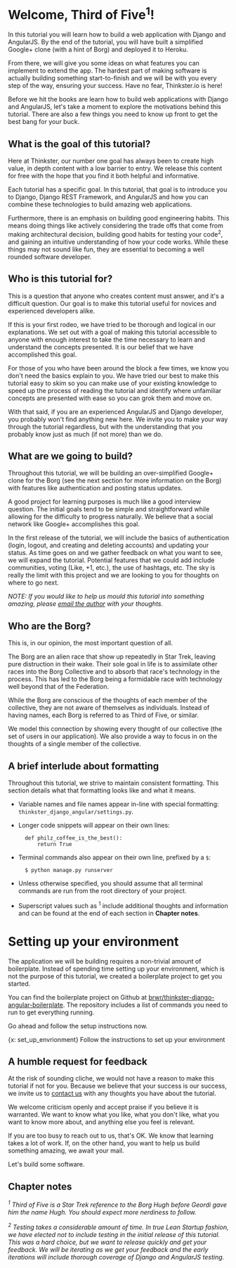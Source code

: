# Welcome, Third of Five<sup>1</sup>!
In this tutorial you will learn how to build a web application with Django and AngularJS. By the end of the tutorial, you will have built a simplified Google+ clone (with a hint of Borg) and deployed it to Heroku. 

From there, we will give you some ideas on what features you can implement to extend the app. The hardest part of making software is actually building something start-to-finish and we will be with you every step of the way, ensuring your success. Have no fear, Thinkster.io is here!

Before we hit the books are learn how to build web applications with Django and AngularJS, let's take a moment to explore the motivations behind this tutorial. There are also a few things you need to know up front to get the best bang for your buck.

## What is the goal of this tutorial?
Here at Thinkster, our number one goal has always been to create high value, in depth content with a low barrier to entry. We release this content for free with the hope that you find it both helpful and informative.

Each tutorial has a specific goal. In this tutorial, that goal is to introduce you to Django, Django REST Framework, and AngularJS and how you can combine these technologies to build amazing web applications. 

Furthermore, there is an emphasis on building good engineering habits. This means doing things like actively considering the trade offs that come from making architectural decision, building good habits for testing your code<sup>2</sup>, and gaining an intuitive understanding of how your code works. While these things may not sound like fun, they are essential to becoming a well rounded software developer.

## Who is this tutorial for?
This is a question that anyone who creates content must answer, and it's a difficult question. Our goal is to make this tutorial useful for novices and experienced developers alike.

If this is your first rodeo, we have tried to be thorough and logical in our explanations. We set out with a goal of making this tutorial accessible to anyone with enough interest to take the time necessary to learn and understand the concepts presented. It is our belief that we have accomplished this goal.

For those of you who have been around the block a few times, we know you don't need the basics explain to you. We have tried our best to make this tutorial easy to skim so you can make use of your existing knowledge to speed up the process of reading the tutorial and identify where unfamiliar concepts are presented with ease so you can grok them and move on. 

With that said, if you are an experienced AngularJS and Django developer, you probably won't find anything new here. We invite you to make your way through the tutorial regardless, but with the understanding that you probably know just as much (if not more) than we do.

## What are we going to build?
Throughout this tutorial, we will be building an over-simplified Google+ clone for the Borg (see the next section for more information on the Borg) with features like authentication and posting status updates.

A good project for learning purposes is much like a good interview question. The initial goals tend to be simple and straightforward while allowing for the difficulty to progress naturally. We believe that a social network like Google+ accomplishes this goal.

In the first release of the tutorial, we will include the basics of authentication (login, logout, and creating and deleting accounts) and updating your status. As time goes on and we gather feedback on what you want to see, we will expand the tutorial. Potential features that we could add include communities, voting (Like, +1, etc.), the use of hashtags, etc. The sky is really the limit with this project and we are looking to you for thoughts on where to go next.

*NOTE: If you would like to help us mould this tutorial into something amazing, please [email the author](mailto:james+thinkster@jamesbrewer.io) with your thoughts.*

## Who are the Borg?
This is, in our opinion, the most important question of all.

The Borg are an alien race that show up repeatedly in Star Trek, leaving pure distruction in their wake. Their sole goal in life is to assimilate other races into the Borg Collective and to absorb that race's technology in the process. This has led to the Borg being a formidable race with technology well beyond that of the Federation.

While the Borg are conscious of the thoughts of each member of the collective, they are not aware of themselves as individuals. Instead of having names, each Borg is referred to as Third of Five, or similar.

We model this connection by showing every thought of our collective (the set of users in our application). We also provide a way to focus in on the thoughts of a single member of the collective.

## A brief interlude about formatting
Throughout this tutorial, we strive to maintain consistent formatting. This section details what that formatting looks like and what it means.

* Variable names and file names appear in-line with special formatting: `thinkster_django_angular/settings.py`.
* Longer code snippets will appear on their own lines:

        def philz_coffee_is_the_best():
            return True

* Terminal commands also appear on their own line, prefixed by a `$`:

        $ python manage.py runserver

* Unless otherwise specified, you should assume that all terminal commands are run from the root directory of your project.
* Superscript values such as <sup>1</sup> include additional thoughts and information and can be found at the end of each section in **Chapter notes**.

# Setting up your environment
The application we will be building requires a non-trivial amount of boilerplate. Instead of spending time setting up your environment, which is not the purpose of this tutorial, we created a boilerplate project to get you started.

You can find the boilerplate project on Github at [brwr/thinkster-django-angular-boilerplate](https://github.com/brwr/thinkster-django-angular-boilerplate). The repository includes a list of commands you need to run to get everything running.

Go ahead and follow the setup instructions now.

{x: set_up_envrionment}
Follow the instructions to set up your environment

## A humble request for feedback
At the risk of sounding cliche, we would not have a reason to make this tutorial if not for you. Because we believe that your success is our success, we invite us to [contact us](mailto:james@thinkster.io) with any thoughts you have about the tutorial.

We welcome criticism openly and accept praise if you believe it is warranted. We want to know what you like, what you don't like, what you want to know more about, and anything else you feel is relevant.

If you are too busy to reach out to us, that's OK. We know that learning takes a lot of work. If, on the other hand, you want to help us build something amazing, we await your mail.

Let's build some software.

## Chapter notes

*<sup>1</sup> Third of Five is a Star Trek reference to the Borg Hugh before Geordi gave him the name Hugh. You should expect more nerdiness to follow.* 

*<sup>2</sup> Testing takes a considerable amount of time. In true Lean Startup fashion, we have elected not to include testing in the initial release of this tutorial. This was a hard choice, but we want to release quickly and get your feedback. We will be iterating as we get your feedback and the early iterations will include thorough coverage of Django and AngularJS testing.*
